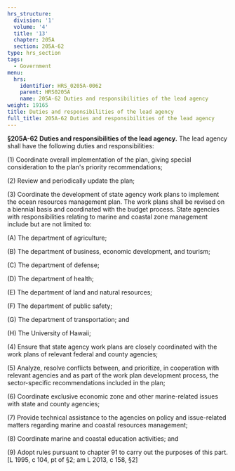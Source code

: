 ```yaml
---
hrs_structure:
  division: '1'
  volume: '4'
  title: '13'
  chapter: 205A
  section: 205A-62
type: hrs_section
tags:
  - Government
menu:
  hrs:
    identifier: HRS_0205A-0062
    parent: HRS0205A
    name: 205A-62 Duties and responsibilities of the lead agency
weight: 19165
title: Duties and responsibilities of the lead agency
full_title: 205A-62 Duties and responsibilities of the lead agency
---
```

**§205A-62** **Duties and responsibilities of the lead agency.** The lead agency shall have the following duties and responsibilities:

(1) Coordinate overall implementation of the plan, giving special consideration to the plan's priority recommendations;

(2) Review and periodically update the plan;

(3) Coordinate the development of state agency work plans to implement the ocean resources management plan. The work plans shall be revised on a biennial basis and coordinated with the budget process. State agencies with responsibilities relating to marine and coastal zone management include but are not limited to:

(A) The department of agriculture;

(B) The department of business, economic development, and tourism;

(C) The department of defense;

(D) The department of health;

(E) The department of land and natural resources;

(F) The department of public safety;

(G) The department of transportation; and

(H) The University of Hawaii;

(4) Ensure that state agency work plans are closely coordinated with the work plans of relevant federal and county agencies;

(5) Analyze, resolve conflicts between, and prioritize, in cooperation with relevant agencies and as part of the work plan development process, the sector-specific recommendations included in the plan;

(6) Coordinate exclusive economic zone and other marine-related issues with state and county agencies;

(7) Provide technical assistance to the agencies on policy and issue-related matters regarding marine and coastal resources management;

(8) Coordinate marine and coastal education activities; and

(9) Adopt rules pursuant to chapter 91 to carry out the purposes of this part. [L 1995, c 104, pt of §2; am L 2013, c 158, §2]